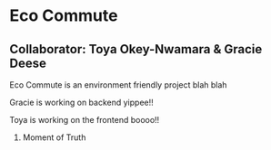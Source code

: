 # Eco Commute 

## Collaborator: Toya Okey-Nwamara & Gracie Deese


Eco Commute is an environment friendly project blah blah 

Gracie is working on backend yippee!!

Toya is working on the frontend boooo!! 

1. Moment of Truth 